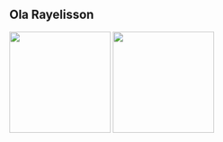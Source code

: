 ## Ola Rayelisson


  <div>
      <img height="180em" src="https://github-readme-stats.vercel.app/api?username=Rayelisson&theme=dark&show_icons=true" />
      <img height="180em" src="https://github-readme-stats.vercel.app/api/top-langs/?username=Rayelisson&theme=dark&layout=compact" />
  </div>


<!--
**Rayelisson/Rayelisson** is a ✨ _special_ ✨ repository because its `README.md` (this file) appears on your GitHub profile.

Here are some ideas to get you started:

- 🔭 I’m currently working on ...
- 🌱 I’m currently learning ...
- 👯 I’m looking to collaborate on ...
- 🤔 I’m looking for help with ...
- 💬 Ask me about ...
- 📫 How to reach me: ...
- 😄 Pronouns: ...
- ⚡ Fun fact: ...
-->
